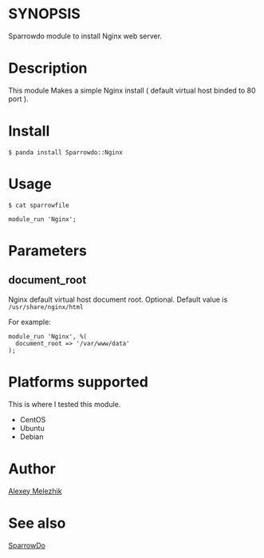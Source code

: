 # SYNOPSIS

Sparrowdo module to install Nginx web server.

# Description

This module Makes a simple Nginx install ( default virtual host binded to 80 port ).

# Install

    $ panda install Sparrowdo::Nginx


# Usage

    $ cat sparrowfile

    module_run 'Nginx';

# Parameters

## document_root

Nginx default virtual host document root. Optional. Default value is `/usr/share/nginx/html`

For example:

    module_run 'Nginx', %(
      document_root => '/var/www/data'
    );

# Platforms supported

This is where I tested this module.

* CentOS
* Ubuntu
* Debian

# Author

[Alexey Melezhik](mailto:melezhik@gmail.com)

# See also

[SparrowDo](https://github.com/melezhik/sparrowdo)

